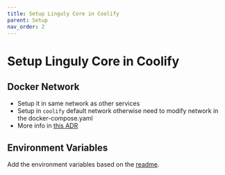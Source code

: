 ```yaml
---
title: Setup Linguly Core in Coolify
parent: Setup
nav_order: 2
---
```


# Setup Linguly Core in Coolify

## Docker Network
- Setup it in same network as other services
- Setup in `coolify` default network otherwise need to modify network in the docker-compose.yaml
- More info in [this ADR](../../dev/adr/network-connectivity-of-services)

## Environment Variables
Add the environment variables based on the [readme](https://github.com/Linguly/linguly-core?tab=readme-ov-file#environment-variables-for-local-setup).

